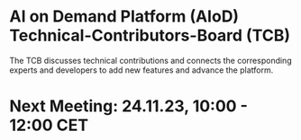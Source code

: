 # AI on Demand Platform (AIoD) Technical-Contributors-Board (TCB) 

The TCB discusses technical contributions and connects the corresponding experts and developers to add new features and advance the platform.

# Next Meeting: 24.11.23, 10:00 - 12:00 CET


